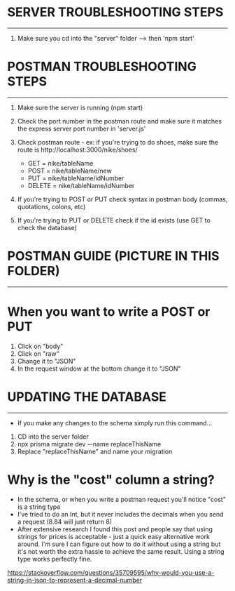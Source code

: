 # SERVER TROUBLESHOOTING STEPS
-------------------------------
1. Make sure you cd into the "server" folder --> then 'npm start'


# POSTMAN TROUBLESHOOTING STEPS
-------------------------------
1. Make sure the server is running (npm start)
2. Check the port number in the postman route and make sure it matches the express server port number in 'server.js'
3. Check postman route - ex: if you're trying to do shoes, make sure the route is http://localhost:3000/nike/shoes/

    - GET = nike/tableName
    - POST = nike/tableName/new
    - PUT = nike/tableName/idNumber
    - DELETE = nike/tableName/idNumber

4. If you're trying to POST or PUT check syntax in postman body (commas, quotations, colons, etc)
5. If you're trying to PUT or DELETE check if the id exists (use GET to check the database)


# POSTMAN GUIDE (PICTURE IN THIS FOLDER)
-------------------------------
# When you want to write a POST or PUT
1. Click on "body"
2. Click on "raw"
3. Change it to "JSON"
4. In the request window at the bottom change it to "JSON"

# UPDATING THE DATABASE
------------------------
- If you make any changes to the schema simply run this command...
1. CD into the server folder
2. npx prisma migrate dev --name replaceThisName
3. Replace "replaceThisName" and name your migration

# Why is the "cost" column a string?
- In the schema, or when you write a postman request you'll notice "cost" is a string type
- I've tried to do an Int, but it never includes the decimals when you send a request (8.84 will just return 8)
- After extensive research I found this post and people say that using strings for prices is acceptable - just a quick easy alternative work around. I'm sure I can figure out how to do it without using a string but it's not worth the extra hassle to achieve the same result. Using a string type works perfectly fine.

https://stackoverflow.com/questions/35709595/why-would-you-use-a-string-in-json-to-represent-a-decimal-number